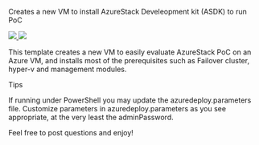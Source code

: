 Creates a new VM to install AzureStack Develeopment kit (ASDK) to run PoC


<a href="https://portal.azure.com/#create/Microsoft.Template/uri/https%3A%2F%2Fraw.githubusercontent.com%2Fyagmurs%2FAzureStack-VM-PoC%2Fmaster%2Fazuredeploy.json" target="_blank">
    <img src="https://azuredeploy.net/deploybutton.png"/>
</a>

<a href="http://armviz.io/#/?load=https%3A%2F%2Fraw.githubusercontent.com%2Fyagmurs%2FAzureStack-VM-PoC%2Fmaster%2Fazuredeploy.json" target="_blank">
    <img src="https://raw.githubusercontent.com/shenglol/arm-visualizer/master/src/visualizebutton.png"/>
</a>


This template creates a new VM to easily evaluate AzureStack PoC on an Azure VM, and installs most of the prerequisites such as Failover cluster, hyper-v and management modules.

Tips

If running under PowerShell you may update the azuredeploy.parameters file.
Customize parameters in azuredeploy.parameters as you see appropriate, at the very least the adminPassword.

Feel free to post questions and enjoy!